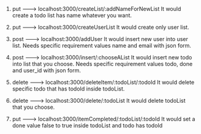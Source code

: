 1. put ---> localhost:3000/createList/:addNameForNewList
   It would create a todo list has name whatever you want.

2. put ---> localhost:3000/createUserList
   It would create only user list.

3. post ---> localhost:3000/addUser
   It would insert new user into user list.
   Needs specific requirement values name and email with json form.

4. post ---> localhost:3000/insert/:chooseAList
   It would insert new todo into list that you choose.
   Needs specific requirement values todo, done and user_id with json form.

5. delete ---> localhost:3000/deleteItem/:todoList/:todoId
   It would delete specific todo that has todoId inside todoList.

6. delete ---> localhost:3000/delete/:todoList
   It would delete todoList that you choose.

7. put ---> localhost:3000/itemCompleted/:todoList/:todoId
   It would set a done value false to true inside todoList and todo has todoId
